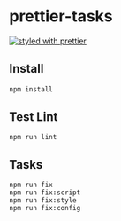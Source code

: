 # prettier-tasks

[![styled with prettier](https://img.shields.io/badge/styled_with-prettier-ff69b4.svg)](https://github.com/prettier/prettier)

## Install

```bash
npm install
```

## Test Lint

```
npm run lint
```

## Tasks

```
npm run fix
npm run fix:script
npm run fix:style
npm run fix:config
```

